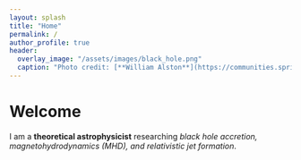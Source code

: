 ```yaml
---
layout: splash
title: "Home"
permalink: /
author_profile: true
header:
  overlay_image: "/assets/images/black_hole.png"
  caption: "Photo credit: [**William Alston**](https://communities.springernature.com/posts/x-ray-reverberation-measurements-of-black-hole-mass-and-spin)"
---
```


<div class="home-intro">
  <h1>Welcome</h1>
  <p>I am a <strong>theoretical astrophysicist</strong> researching <em>black hole accretion, magnetohydrodynamics (MHD), and relativistic jet formation</em>.</p>
</div>



